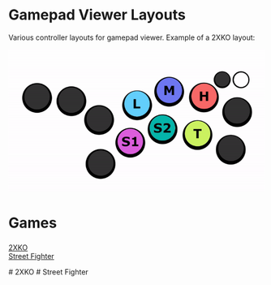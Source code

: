 # Gamepad Viewer Layouts

Various controller layouts for gamepad viewer. Example of a 2XKO layout:

![](https://github.com/KurtMage/KurtMage.github.io/blob/main/gifs/white%20buttons%20with%20border.gif)

# Games
#####  
[2XKO](#2xko)  
[Street Fighter](#street-fighter)

<a name="2xko"/>
# 2XKO


<a name="street-fighter"/>
# Street Fighter
